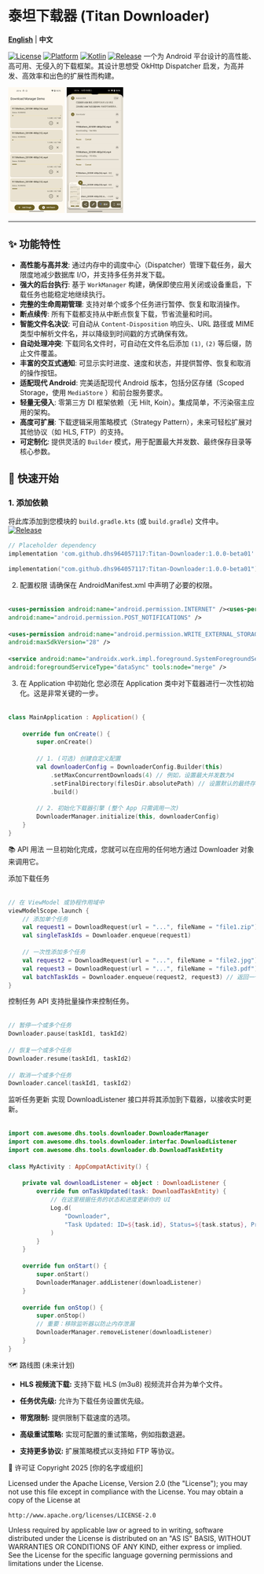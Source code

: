 # 泰坦下载器 (Titan Downloader)

[**English**](https://github.com/dhs964057117/Titan-Downloader/blob/main/README.md) | **中文**

[![License](https://img.shields.io/badge/License-Apache%202.0-blue.svg)](https://opensource.org/licenses/Apache-2.0)
[![Platform](https://img.shields.io/badge/Platform-Android-green.svg)](https://www.android.com)
[![Kotlin](https://img.shields.io/badge/Kotlin-100%25-blueviolet.svg)](https://kotlinlang.org)
[![Release](https://jitpack.io/v/dhs964057117/Titan-Downloader.svg)](https://jitpack.io/v/dhs964057117/Titan-Downloader.svg)
一个为 Android 平台设计的高性能、高可用、无侵入的下载框架。其设计思想受 OkHttp Dispatcher
启发，为高并发、高效率和出色的扩展性而构建。

<img src="imgs\Screenshot_20251007-201608.png" style="zoom:25%;" /> <img src="imgs\Screenshot_20251007-201616.png" style="zoom:25%;" />

---

## ✨ 功能特性

* **高性能与高并发**: 通过内存中的调度中心（Dispatcher）管理下载任务，最大限度地减少数据库
  I/O，并支持多任务并发下载。
* **强大的后台执行**: 基于 `WorkManager` 构建，确保即使应用关闭或设备重启，下载任务也能稳定地继续执行。
* **完整的生命周期管理**: 支持对单个或多个任务进行暂停、恢复和取消操作。
* **断点续传**: 所有下载都支持从中断点恢复下载，节省流量和时间。
* **智能文件名决议**: 可自动从 `Content-Disposition` 响应头、URL 路径或 MIME
  类型中解析文件名，并以降级到时间戳的方式确保有效。
* **自动处理冲突**: 下载同名文件时，可自动在文件名后添加 `(1)`, `(2)` 等后缀，防止文件覆盖。
* **丰富的交互式通知**: 可显示实时进度、速度和状态，并提供暂停、恢复和取消的操作按钮。
* **适配现代 Android**: 完美适配现代 Android 版本，包括分区存储（Scoped Storage，使用 `MediaStore`
  ）和前台服务要求。
* **轻量无侵入**: 零第三方 DI 框架依赖（无 Hilt, Koin）。集成简单，不污染宿主应用的架构。
* **高度可扩展**: 下载逻辑采用策略模式（Strategy Pattern），未来可轻松扩展对其他协议（如 HLS, FTP）的支持。
* **可定制化**: 提供灵活的 `Builder` 模式，用于配置最大并发数、最终保存目录等核心参数。

## 🚀 快速开始

### 1. 添加依赖

将此库添加到您模块的 `build.gradle.kts` (或 `build.gradle`) 文件中。
[![Release](https://jitpack.io/v/dhs964057117/Titan-Downloader.svg)](https://jitpack.io/v/dhs964057117/Titan-Downloader.svg)
```groovy
// Placeholder dependency
implementation 'com.github.dhs964057117:Titan-Downloader:1.0.0-beta01'
```
```kotlin
implementation("com.github.dhs964057117:Titan-Downloader:1.0.0-beta01")
```
2. 配置权限
   请确保在 AndroidManifest.xml 中声明了必要的权限。

```XML

<uses-permission android:name="android.permission.INTERNET" /><uses-permission
android:name="android.permission.POST_NOTIFICATIONS" />

<uses-permission android:name="android.permission.WRITE_EXTERNAL_STORAGE"
android:maxSdkVersion="28" />

<service android:name="androidx.work.impl.foreground.SystemForegroundService"
android:foregroundServiceType="dataSync" tools:node="merge" />
```

3. 在 Application 中初始化
   您必须在 Application 类中对下载器进行一次性初始化。这是非常关键的一步。

```Kotlin

class MainApplication : Application() {

    override fun onCreate() {
        super.onCreate()

        // 1. (可选) 创建自定义配置
        val downloaderConfig = DownloaderConfig.Builder(this)
            .setMaxConcurrentDownloads(4) // 例如，设置最大并发数为4
            .setFinalDirectory(filesDir.absolutePath) // 设置默认的最终存储目录
            .build()

        // 2. 初始化下载器引擎 (整个 App 只需调用一次)
        DownloaderManager.initialize(this, downloaderConfig)
    }
}
```

📚 API 用法
一旦初始化完成，您就可以在应用的任何地方通过 Downloader 对象来调用它。

添加下载任务

```Kotlin

// 在 ViewModel 或协程作用域中
viewModelScope.launch {
    // 添加单个任务
    val request1 = DownloadRequest(url = "...", fileName = "file1.zip")
    val singleTaskIds = Downloader.enqueue(request1)

    // 一次性添加多个任务
    val request2 = DownloadRequest(url = "...", fileName = "file2.jpg")
    val request3 = DownloadRequest(url = "...", fileName = "file3.pdf")
    val batchTaskIds = Downloader.enqueue(request2, request3) // 返回一个 List<Long>
}
```

控制任务
API 支持批量操作来控制任务。

```Kotlin

// 暂停一个或多个任务
Downloader.pause(taskId1, taskId2)

// 恢复一个或多个任务
Downloader.resume(taskId1, taskId2)

// 取消一个或多个任务
Downloader.cancel(taskId1, taskId2)
```

监听任务更新
实现 DownloadListener 接口并将其添加到下载器，以接收实时更新。

```Kotlin

import com.awesome.dhs.tools.downloader.DownloaderManager
import com.awesome.dhs.tools.downloader.interfac.DownloadListener
import com.awesome.dhs.tools.downloader.db.DownloadTaskEntity

class MyActivity : AppCompatActivity() {

    private val downloadListener = object : DownloadListener {
        override fun onTaskUpdated(task: DownloadTaskEntity) {
            // 在这里根据任务的状态和进度更新你的 UI
            Log.d(
                "Downloader",
                "Task Updated: ID=${task.id}, Status=${task.status}, Progress=${task.progress}%"
            )
        }
    }

    override fun onStart() {
        super.onStart()
        DownloaderManager.addListener(downloadListener)
    }

    override fun onStop() {
        super.onStop()
        // 重要：移除监听器以防止内存泄漏
        DownloaderManager.removeListener(downloadListener)
    }
}
```

🗺️ 路线图 (未来计划)
* **HLS 视频流下载:** 支持下载 HLS (m3u8) 视频流并合并为单个文件。

* **任务优先级:** 允许为下载任务设置优先级。

* **带宽限制:** 提供限制下载速度的选项。

* **高级重试策略:** 实现可配置的重试策略，例如指数退避。

* **支持更多协议:** 扩展策略模式以支持如 FTP 等协议。

📄 许可证
Copyright 2025 [你的名字或组织]

Licensed under the Apache License, Version 2.0 (the "License");
you may not use this file except in compliance with the License.
You may obtain a copy of the License at

    http://www.apache.org/licenses/LICENSE-2.0

Unless required by applicable law or agreed to in writing, software
distributed under the License is distributed on an "AS IS" BASIS,
WITHOUT WARRANTIES OR CONDITIONS OF ANY KIND, either express or implied.
See the License for the specific language governing permissions and
limitations under the License.